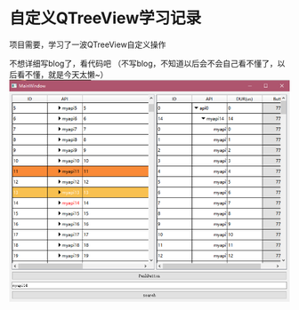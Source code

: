 # 自定义QTreeView学习记录
项目需要，学习了一波QTreeView自定义操作

不想详细写blog了，看代码吧
（不写blog，不知道以后会不会自己看不懂了，以后看不懂，就是今天太懒~）
![image](snap/customtreeview.png)

